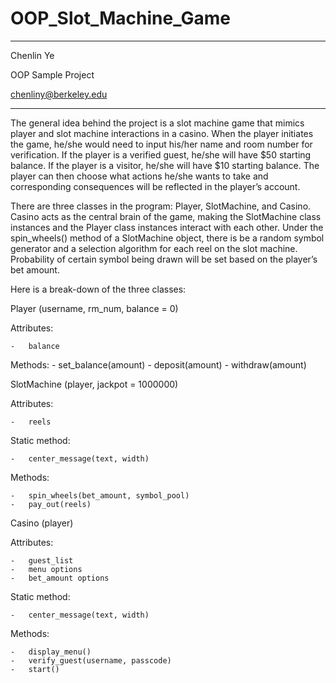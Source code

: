 # OOP_Slot_Machine_Game

***
Chenlin Ye

OOP Sample Project

chenliny@berkeley.edu
***

The general idea behind the project is a slot machine game that mimics player and slot machine interactions in a casino. When the player initiates the game, he/she would need to input his/her name and room number for verification. If the player is a verified guest, he/she will have $50 starting balance. If the player is a visitor, he/she will have $10 starting balance. The player can then choose what actions he/she wants to take and corresponding consequences will be reflected in the player’s account. 

There are three classes in the program: Player, SlotMachine, and Casino. Casino acts as the central brain of the game, making the SlotMachine class instances and the Player class instances interact with each other. Under the spin_wheels() method of a SlotMachine object, there is be a random symbol generator and a selection algorithm for each reel on the slot machine. Probability of certain symbol being drawn will be set based on the player’s bet amount.

Here is a break-down of the three classes:

Player (username, rm_num, balance = 0)

  Attributes:
  
    -	balance
    
  Methods:
    -	set_balance(amount)
    -	deposit(amount)
    -	withdraw(amount)


SlotMachine (player, jackpot = 1000000)

  Attributes:
  
    -	reels
    
  Static method:
  
    -	center_message(text, width)
    
  Methods:
  
    -	spin_wheels(bet_amount, symbol_pool)
    -	pay_out(reels)


Casino (player)

  Attributes:
  
    -	guest_list
    -	menu options
    -	bet_amount options
    
  Static method:
  
    -	center_message(text, width)
    
  Methods:
  
    -	display_menu()
    -	verify_guest(username, passcode)
    -	start()
